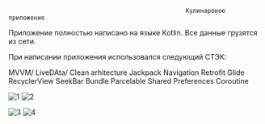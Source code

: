                                                      Кулинароное приложение

Приложение полностью написано на языке Kotlin. Все данные грузятся из сети.

При написании приложения использовался следующий СТЭК:

MVVM/ LiveDAta/ Clean arhitecture
Jackpack Navigation
Retrofit
Glide
RecyclerView
SeekBar
Bundle
Parcelable
Shared Preferences
Coroutine

![1](https://github.com/jybo84/AndroidStudy/assets/135285790/178548cf-01f8-4f8c-a4f3-109871d9d2b5)  ![2](https://github.com/jybo84/AndroidStudy/assets/135285790/f8867dc6-7905-447d-a65c-c051f8cd1869) 

![3](https://github.com/jybo84/AndroidStudy/assets/135285790/654d6f1a-816e-4b99-a4b3-2f0b69c6c871) ![4](https://github.com/jybo84/AndroidStudy/assets/135285790/47e2e5bf-0490-469a-8b7d-92c84320bed3)


